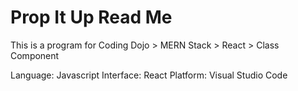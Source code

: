 # Prop It Up Read Me

This is a program for Coding Dojo > MERN Stack > React > Class Component

Language: Javascript
Interface: React
Platform: Visual Studio Code